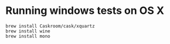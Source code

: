 # Running windows tests on OS X

```
brew install Caskroom/cask/xquartz
brew install wine
brew install mono
```
